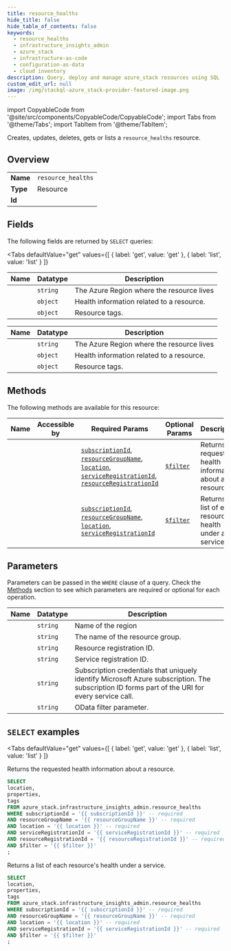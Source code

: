 ```yaml
--- 
title: resource_healths
hide_title: false
hide_table_of_contents: false
keywords:
  - resource_healths
  - infrastructure_insights_admin
  - azure_stack
  - infrastructure-as-code
  - configuration-as-data
  - cloud inventory
description: Query, deploy and manage azure_stack resources using SQL
custom_edit_url: null
image: /img/stackql-azure_stack-provider-featured-image.png
---
```


import CopyableCode from '@site/src/components/CopyableCode/CopyableCode';
import Tabs from '@theme/Tabs';
import TabItem from '@theme/TabItem';

Creates, updates, deletes, gets or lists a <code>resource_healths</code> resource.

## Overview
<table><tbody>
<tr><td><b>Name</b></td><td><code>resource_healths</code></td></tr>
<tr><td><b>Type</b></td><td>Resource</td></tr>
<tr><td><b>Id</b></td><td><CopyableCode code="azure_stack.infrastructure_insights_admin.resource_healths" /></td></tr>
</tbody></table>

## Fields

The following fields are returned by `SELECT` queries:

<Tabs
    defaultValue="get"
    values={[
        { label: 'get', value: 'get' },
        { label: 'list', value: 'list' }
    ]}
>
<TabItem value="get">

<table>
<thead>
    <tr>
    <th>Name</th>
    <th>Datatype</th>
    <th>Description</th>
    </tr>
</thead>
<tbody>
<tr>
    <td><CopyableCode code="location" /></td>
    <td><code>string</code></td>
    <td>The Azure Region where the resource lives</td>
</tr>
<tr>
    <td><CopyableCode code="properties" /></td>
    <td><code>object</code></td>
    <td>Health information related to a resource.</td>
</tr>
<tr>
    <td><CopyableCode code="tags" /></td>
    <td><code>object</code></td>
    <td>Resource tags.</td>
</tr>
</tbody>
</table>
</TabItem>
<TabItem value="list">

<table>
<thead>
    <tr>
    <th>Name</th>
    <th>Datatype</th>
    <th>Description</th>
    </tr>
</thead>
<tbody>
<tr>
    <td><CopyableCode code="location" /></td>
    <td><code>string</code></td>
    <td>The Azure Region where the resource lives</td>
</tr>
<tr>
    <td><CopyableCode code="properties" /></td>
    <td><code>object</code></td>
    <td>Health information related to a resource.</td>
</tr>
<tr>
    <td><CopyableCode code="tags" /></td>
    <td><code>object</code></td>
    <td>Resource tags.</td>
</tr>
</tbody>
</table>
</TabItem>
</Tabs>

## Methods

The following methods are available for this resource:

<table>
<thead>
    <tr>
    <th>Name</th>
    <th>Accessible by</th>
    <th>Required Params</th>
    <th>Optional Params</th>
    <th>Description</th>
    </tr>
</thead>
<tbody>
<tr>
    <td><a href="#get"><CopyableCode code="get" /></a></td>
    <td><CopyableCode code="select" /></td>
    <td><a href="#parameter-subscriptionId"><code>subscriptionId</code></a>, <a href="#parameter-resourceGroupName"><code>resourceGroupName</code></a>, <a href="#parameter-location"><code>location</code></a>, <a href="#parameter-serviceRegistrationId"><code>serviceRegistrationId</code></a>, <a href="#parameter-resourceRegistrationId"><code>resourceRegistrationId</code></a></td>
    <td><a href="#parameter-$filter"><code>$filter</code></a></td>
    <td>Returns the requested health information about a resource.</td>
</tr>
<tr>
    <td><a href="#list"><CopyableCode code="list" /></a></td>
    <td><CopyableCode code="select" /></td>
    <td><a href="#parameter-subscriptionId"><code>subscriptionId</code></a>, <a href="#parameter-resourceGroupName"><code>resourceGroupName</code></a>, <a href="#parameter-location"><code>location</code></a>, <a href="#parameter-serviceRegistrationId"><code>serviceRegistrationId</code></a></td>
    <td><a href="#parameter-$filter"><code>$filter</code></a></td>
    <td>Returns a list of each resource's health under a service.</td>
</tr>
</tbody>
</table>

## Parameters

Parameters can be passed in the `WHERE` clause of a query. Check the [Methods](#methods) section to see which parameters are required or optional for each operation.

<table>
<thead>
    <tr>
    <th>Name</th>
    <th>Datatype</th>
    <th>Description</th>
    </tr>
</thead>
<tbody>
<tr id="parameter-location">
    <td><CopyableCode code="location" /></td>
    <td><code>string</code></td>
    <td>Name of the region</td>
</tr>
<tr id="parameter-resourceGroupName">
    <td><CopyableCode code="resourceGroupName" /></td>
    <td><code>string</code></td>
    <td>The name of the resource group.</td>
</tr>
<tr id="parameter-resourceRegistrationId">
    <td><CopyableCode code="resourceRegistrationId" /></td>
    <td><code>string</code></td>
    <td>Resource registration ID.</td>
</tr>
<tr id="parameter-serviceRegistrationId">
    <td><CopyableCode code="serviceRegistrationId" /></td>
    <td><code>string</code></td>
    <td>Service registration ID.</td>
</tr>
<tr id="parameter-subscriptionId">
    <td><CopyableCode code="subscriptionId" /></td>
    <td><code>string</code></td>
    <td>Subscription credentials that uniquely identify Microsoft Azure subscription. The subscription ID forms part of the URI for every service call.</td>
</tr>
<tr id="parameter-$filter">
    <td><CopyableCode code="$filter" /></td>
    <td><code>string</code></td>
    <td>OData filter parameter.</td>
</tr>
</tbody>
</table>

## `SELECT` examples

<Tabs
    defaultValue="get"
    values={[
        { label: 'get', value: 'get' },
        { label: 'list', value: 'list' }
    ]}
>
<TabItem value="get">

Returns the requested health information about a resource.

```sql
SELECT
location,
properties,
tags
FROM azure_stack.infrastructure_insights_admin.resource_healths
WHERE subscriptionId = '{{ subscriptionId }}' -- required
AND resourceGroupName = '{{ resourceGroupName }}' -- required
AND location = '{{ location }}' -- required
AND serviceRegistrationId = '{{ serviceRegistrationId }}' -- required
AND resourceRegistrationId = '{{ resourceRegistrationId }}' -- required
AND $filter = '{{ $filter }}'
;
```
</TabItem>
<TabItem value="list">

Returns a list of each resource's health under a service.

```sql
SELECT
location,
properties,
tags
FROM azure_stack.infrastructure_insights_admin.resource_healths
WHERE subscriptionId = '{{ subscriptionId }}' -- required
AND resourceGroupName = '{{ resourceGroupName }}' -- required
AND location = '{{ location }}' -- required
AND serviceRegistrationId = '{{ serviceRegistrationId }}' -- required
AND $filter = '{{ $filter }}'
;
```
</TabItem>
</Tabs>
